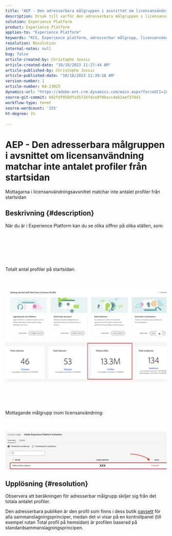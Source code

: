 ```yaml
---
title: "AEP - Den adresserbara målgruppen i avsnittet om licensanvändning matchar inte antalet profiler från startsidan"
description: Orsak till varför den adresserbara målgruppen i licensanvändningsavsnittet inte matchar antalet profiler från startsidan
solution: Experience Platform
product: Experience Platform
applies-to: "Experience Platform"
keywords: "KCS, Experience platform, adresserbar målgrupp, licensanvändning, berättiganden, antal profiler"
resolution: Resolution
internal-notes: null
bug: false
article-created-by: Christophe Jossic
article-created-date: "10/18/2023 11:27:44 AM"
article-published-by: Christophe Jossic
article-published-date: "10/18/2023 11:39:18 AM"
version-number: 1
article-number: KA-23025
dynamics-url: "https://adobe-ent.crm.dynamics.com/main.aspx?forceUCI=1&pagetype=entityrecord&etn=knowledgearticle&id=b0991c56-a96d-ee11-8df0-6045bd0065b6"
source-git-commit: 682fdf958dfa35728fdce9f8bacc4ab2aef37dd1
workflow-type: tm+mt
source-wordcount: '155'
ht-degree: 1%

---
```


# AEP - Den adresserbara målgruppen i avsnittet om licensanvändning matchar inte antalet profiler från startsidan


Mottagarna i licensanvändningsavsnittet matchar inte antalet profiler från startsidan

## Beskrivning {#description}

När du är i Experience Platform kan du se olika siffror på olika ställen, som:<br><br> <br><br> <br><br> <br><br>Totalt antal profiler på startsidan:<br><br> <br><br>![](assets/___d78c82e2-aa6d-ee11-8df0-6045bd0065b6___.png)<br><br> <br><br> <br><br>Mottagande målgrupp inom licensanvändning:<br><br> <br><br>![](assets/___db8c82e2-aa6d-ee11-8df0-6045bd0065b6___.png)

## Upplösning {#resolution}


Observera att beräkningen för adresserbar målgrupp skiljer sig från det totala antalet profiler.

Den adresserbara publiken är den profil som finns i dess butik <u>oavsett</u> för alla sammanslagningsprinciper, medan det vi visar på en kontrollpanel (till exempel rutan Total profil på hemsidan) är profilen baserad på standardsammanslagningsprincipen.
